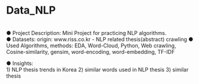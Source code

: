 # Data_NLP
<br>
● Project Description: Mini Project for practicing NLP algorithms.<br>
● Datasets: origin: www.riss.co.kr  - NLP related thesis(abstract) crawling
● Used Algorithms, methods: EDA, Word-Cloud, Python, Web crawling, Cosine-similarity, gensim, word-encoding, word-embedding, TF-IDF<br>

● Insights: 
<br>1) NLP thesis trends in Korea  2) similar words used in NLP thesis  3) similar thesis <br>
